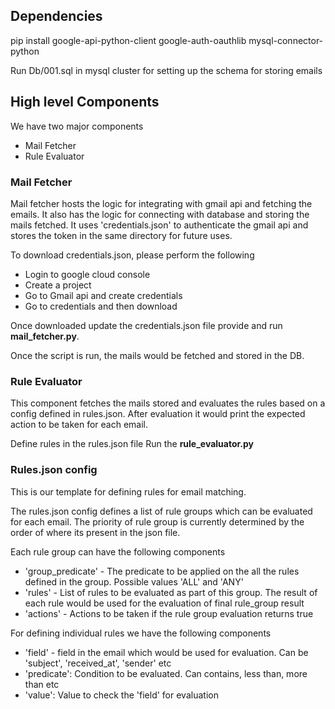 ## Dependencies

pip install google-api-python-client google-auth-oauthlib mysql-connector-python

Run Db/001.sql in mysql cluster for setting up the schema for storing emails

## High level Components

We have two major components 
- Mail Fetcher 
- Rule Evaluator

### Mail Fetcher

Mail fetcher hosts the logic for integrating with gmail api and fetching the emails.
It also has the logic for connecting with database and storing the mails fetched.
It uses 'credentials.json' to authenticate the gmail api and stores the token in the same directory for future uses.

To download credentials.json, please perform the following
- Login to google cloud console
- Create a project 
- Go to Gmail api and create credentials
- Go to credentials and then download

Once downloaded update the credentials.json file provide and run **mail_fetcher.py**.

Once the script is run, the mails would be fetched and stored in the DB.

### Rule Evaluator

This component fetches the mails stored and evaluates the rules based on a config defined in rules.json. After evaluation it would print the expected action to be taken for each email.

Define rules in the rules.json file 
Run the **rule_evaluator.py**


### Rules.json config

This is our template for defining rules for email matching.

The rules.json config defines a list of rule groups which can be evaluated for each email. The priority of rule group is currently determined by the order of where its present in the json file.

Each rule group can have the following components
- 'group_predicate' - The predicate to be applied on the all the rules defined in the group. Possible values 'ALL' and 'ANY'
- 'rules' - List of rules to be evaluated as part of this group. The result of each rule would be used for the evaluation of final rule_group result
- 'actions' - Actions to be taken if the rule group evaluation returns true

For defining individual rules we have the following components
- 'field' - field in the email which would be used for evaluation. Can be 'subject', 'received_at', 'sender' etc
- 'predicate': Condition to be evaluated. Can contains, less than, more than etc
- 'value': Value to check the 'field' for evaluation

